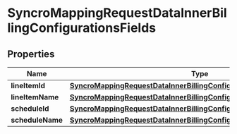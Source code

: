 

# SyncroMappingRequestDataInnerBillingConfigurationsFields


## Properties

| Name | Type | Description | Notes |
|------------ | ------------- | ------------- | -------------|
|**lineItemId** | [**SyncroMappingRequestDataInnerBillingConfigurationsFieldsLineItemId**](SyncroMappingRequestDataInnerBillingConfigurationsFieldsLineItemId.md) |  |  [optional] |
|**lineItemName** | [**SyncroMappingRequestDataInnerBillingConfigurationsFieldsLineItemName**](SyncroMappingRequestDataInnerBillingConfigurationsFieldsLineItemName.md) |  |  [optional] |
|**scheduleId** | [**SyncroMappingRequestDataInnerBillingConfigurationsFieldsLineItemId**](SyncroMappingRequestDataInnerBillingConfigurationsFieldsLineItemId.md) |  |  [optional] |
|**scheduleName** | [**SyncroMappingRequestDataInnerBillingConfigurationsFieldsLineItemName**](SyncroMappingRequestDataInnerBillingConfigurationsFieldsLineItemName.md) |  |  [optional] |



